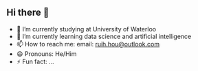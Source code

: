 ## Hi there 👋


- 🏫 I’m currently studying at University of Waterloo
- 🌱 I’m currently learning data science and artificial intelligence
- 📫 How to reach me: email: ruih.hou@outlook.com
- 😄 Pronouns: He/Him
- ⚡ Fun fact: ...

<!--START_SECTION:waka-->
<!--END_SECTION:waka-->

